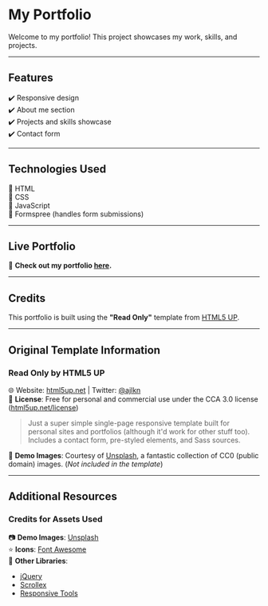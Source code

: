 # My Portfolio

Welcome to my portfolio! This project showcases my work, skills, and projects.

---

## Features

✔️ Responsive design  
✔️ About me section  
✔️ Projects and skills showcase  
✔️ Contact form

---

## Technologies Used

🔹 HTML  
🔹 CSS  
🔹 JavaScript  
🔹 Formspree (handles form submissions)

---

## Live Portfolio

🎨 **Check out my portfolio [here](https://kimkhanghoang.github.io/portfolio/).**

---

## Credits

This portfolio is built using the **"Read Only"** template from [HTML5 UP](https://html5up.net).

---

## Original Template Information

### **Read Only by HTML5 UP**

🌐 Website: [html5up.net](https://html5up.net) | Twitter: [@ajlkn](https://twitter.com/ajlkn)  
📝 **License**: Free for personal and commercial use under the CCA 3.0 license ([html5up.net/license](https://html5up.net/license))

> Just a super simple single-page responsive template built for personal sites and portfolios (although it'd work for other stuff too). Includes a contact form, pre-styled elements, and Sass sources.

🔹 **Demo Images**: Courtesy of [Unsplash](https://unsplash.com), a fantastic collection of CC0 (public domain) images. (_Not included in the template_)

---

## Additional Resources

### **Credits for Assets Used**

📷 **Demo Images**: [Unsplash](https://unsplash.com)  
⭐ **Icons**: [Font Awesome](https://fontawesome.io)  
📌 **Other Libraries**:

- [jQuery](https://jquery.com)
- [Scrollex](https://github.com/ajlkn/jquery.scrollex)
- [Responsive Tools](https://github.com/ajlkn/responsive-tools)
